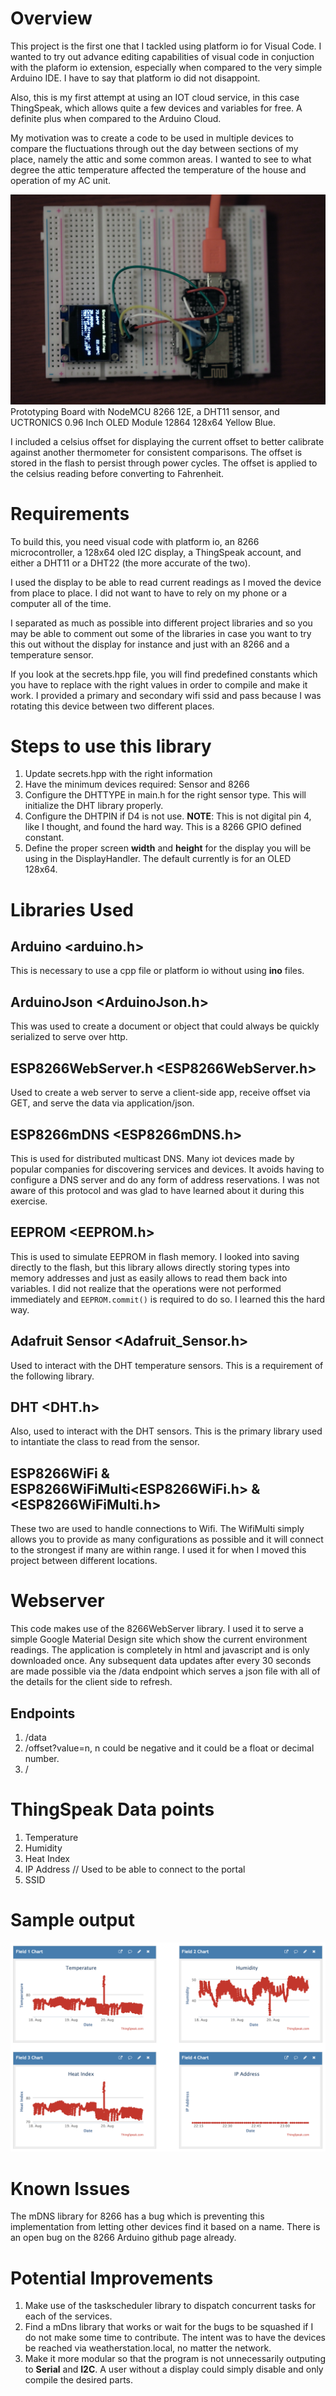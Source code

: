 # Overview
This project is the first one that I tackled using platform io for Visual Code. I wanted to try out advance editing capabilities of visual code in conjuction with the plaform io extension, especially when compared to the very simple Arduino IDE. I have to say that platform io did not disappoint.

Also, this is my first attempt at using an IOT cloud service, in this case ThingSpeak, which allows quite a few devices and variables for free. A definite plus when compared to the Arduino Cloud.

My motivation was to create a code to be used in multiple devices to compare the fluctuations through out the day between sections of my place, namely the attic and some common areas. I wanted to see to what degree the attic temperature affected the temperature of the house and operation of my AC unit.

![image-20200822230623035](images/image-20200822230623035.png) Prototyping Board with NodeMCU 8266 12E, a DHT11 sensor, and UCTRONICS 0.96 Inch OLED Module 12864 128x64 Yellow Blue.

I included a celsius offset for displaying the current offset to better calibrate against another thermometer for consistent comparisons. The offset is stored in the flash to persist through power cycles. The offset is applied to the celsius reading before converting to Fahrenheit.

# Requirements

To build this, you need visual code with platform io, an 8266 microcontroller, a 128x64 oled I2C display, a ThingSpeak account, and either a DHT11 or a DHT22 (the more accurate of the two).

I used the display to be able to read current readings as I moved the device from place to place. I did not want to have to rely on my phone or a computer all of the time.

I separated as much as possible into different project libraries and so you may be able to comment out some of the libraries in case you want to try this out without the display for instance and just with an 8266 and a temperature sensor.

If you look at the secrets.hpp file, you will find predefined constants which you have to replace with the right values in order to compile and make it work. I provided a primary and secondary wifi ssid and pass because I was rotating this device between two different places.

# Steps to use this library

1. Update secrets.hpp with the right information
2. Have the minimum devices required: Sensor and 8266
3. Configure the DHTTYPE in main.h for the right sensor type. This will initialize the DHT library properly.
4. Configure the DHTPIN if D4 is not use. **NOTE**: This is not digital pin 4, like I thought, and found the hard way. This is a 8266 GPIO defined constant.
5. Define the proper screen **width** and **height** for the display you will be using in the DisplayHandler. The default currently is for an OLED 128x64.

# Libraries Used

## Arduino <arduino.h>

This is necessary to use a cpp file or platform io without using **ino** files.

## ArduinoJson <ArduinoJson.h>

This was used to create a document or object that could always be quickly serialized to serve over http.

## ESP8266WebServer.h <ESP8266WebServer.h>

Used to create a web server to serve a client-side app, receive offset via GET, and serve the data via application/json.

## ESP8266mDNS <ESP8266mDNS.h>

This is used for distributed multicast DNS. Many iot devices made by popular companies for discovering services and devices. It avoids having to configure a DNS server and do any form of address reservations. I was not aware of this protocol and was glad to
have learned about it during this exercise.

## EEPROM <EEPROM.h>

This is used to simulate EEPROM in flash memory. I looked into saving directly to the flash, but this library allows directly storing types into memory addresses and just as easily allows to read them back into variables. I did not realize that the operations were not performed immediately and `EEPROM.commit()` is required to do so. I learned this the hard way.

## Adafruit Sensor <Adafruit_Sensor.h>

Used to interact with the DHT temperature sensors. This is a requirement of the following library.

## DHT <DHT.h>

Also, used to interact with the DHT sensors. This is the primary library used to intantiate the class to read from the sensor.

## ESP8266WiFi & ESP8266WiFiMulti<ESP8266WiFi.h> & <ESP8266WiFiMulti.h>

These two are used to handle connections to Wifi. The WifiMulti simply allows you to provide as many configurations as possible and it will connect to the strongest if many are within range. I used it for when I moved this project between different locations.

# Webserver

This code makes use of the 8266WebServer library. I used it to serve a simple Google Material Design site which show the current environment readings. The application is completely in html and javascript and is only downloaded once. Any subsequent data updates after every 30 seconds are made possible via the /data endpoint which serves a json file with all of the details for the client side to refresh.

## Endpoints

1. /data
2. /offset?value=n, n could be negative and it could be a float or decimal number.
3. /

# ThingSpeak Data points
1. Temperature
2. Humidity
3. Heat Index
4. IP Address // Used to be able to connect to the portal
5. SSID

# Sample output

![image-20200820231303601](images/image-20200820231303601.png)

# Known Issues

The mDNS library for 8266 has a bug which is preventing this implementation from letting other devices find it based on a name. There is an open bug on the 8266 Arduino github page already.

# Potential Improvements

1. Make use of the taskscheduler library to dispatch concurrent tasks for each of the services.
2. Find a mDns library that works or wait for the bugs to be squashed if I do not make some time to contribute. The intent was to have the devices be reached via weatherstation.local, no matter the network.
3. Make it more modular so that the program is not unnecessarily outputing to **Serial** and **I2C**. A user without a display could simply disable and only compile the desired parts.
